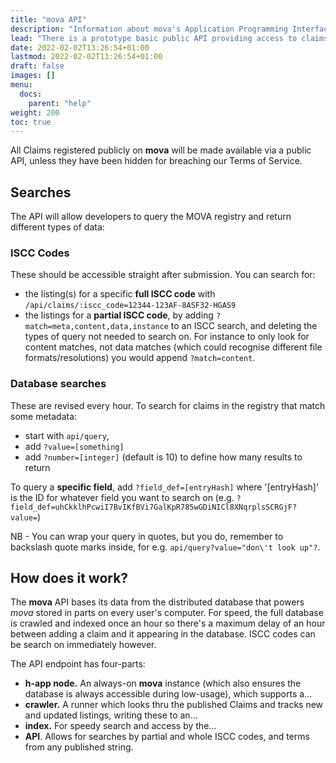 ```yaml
---
title: "mova API"
description: "Information about mova's Application Programming Interface, or API"
lead: "There is a prototype basic public API providing access to claims registered on the <strong>mova</strong> app."
date: 2022-02-02T13:26:54+01:00
lastmod: 2022-02-02T13:26:54+01:00
draft: false
images: []
menu:
  docs:
    parent: "help"
weight: 200
toc: true
---
```


All Claims registered publicly on **mova** will be made available via a public API, unless they have been hidden for breaching our Terms of Service.

## Searches

The API will allow developers to query the MOVA registry and return different types of data:

### ISCC Codes

These should be accessible straight after submission. You can search for:
 - the listing(s) for a specific **full ISCC code** with `/api/claims/:iscc_code=12344-123AF-8ASF32-HGAS9`
 - the listings for a **partial ISCC code**, by adding `?match=meta,content,data,instance` to an ISCC search, and deleting the types of query not needed to search on. For instance to only look for content matches, not data matches (which could recognise different file formats/resolutions) you would append `?match=content`.

### Database searches

These are revised every hour. To search for claims in the registry that match some metadata:
 - start with `api/query`,
 - add `?value=[something]`
 - add `?number=[integer]` (default is 10) to define how many results to return
 
 To query a **specific field**, add `?field_def=[entryHash]` where '[entryHash]' is the ID for whatever field you want to search on (e.g. `?field_def=uhCkklhPcwiI7BvIKfBVi7GalKpR785wGDiNICl8XNqrplsSCRGjF?value=`)
 
 NB - You can wrap your query in quotes, but you do, remember to backslash quote marks inside, for e.g. `api/query?value="don\'t look up"?`.

 ## How does it work?
 
The **mova** API bases its data from the distributed database that powers *mova* stored in parts on every user's computer. For speed, the full database is crawled and indexed once an hour so there's a maximum delay of an hour between adding a claim and it appearing in the database. ISCC codes can be search on immediately however.

The API endpoint has four-parts:
 - **h-app node.** An always-on **mova** instance (which also ensures the database is always accessible during low-usage), which supports a…
 - **crawler.** A runner which looks thru the published Claims and tracks new and updated listings, writing these to an…
 - **index.** For speedy search and access by the…
 - **API**. Allows for searches by partial and whole ISCC codes, and terms from any published string.

